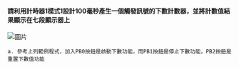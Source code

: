 #### 請利用計時器1模式1設計100毫秒產生一個觸發訊號的下數計數器，並將計數值結果顯示在七段顯示器上
![圖片](https://user-images.githubusercontent.com/103128273/188299979-bfb945cb-2a5f-4c7e-a842-4c9b62a9f566.png)

    a. 參考上列範例程式，加入PB0按鈕是啟動下數功能，而PB1按鈕是停止下數功能，PB2按鈕是重置下數值功能
